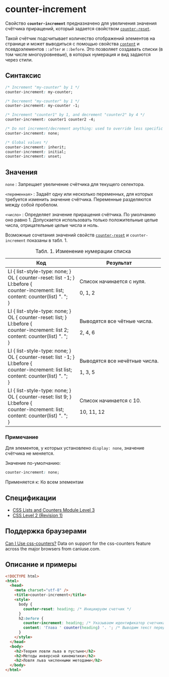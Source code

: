 # counter-increment

Свойство **`counter-increment`** предназначено для увеличения значения счётчика приращений, который задается свойством [`counter-reset`](counter-reset.md).

Такой счётчик подсчитывает количество отображений элементов на странице и может выводиться с помощью свойства [`content`](content.md) и псевдоэлементов `::after` и `::before`. Это позволяет создавать списки (в том числе многоуровневые), в которых нумерация и вид задаются через стили.

## Синтаксис

```css
/* Increment "my-counter" by 1 */
counter-increment: my-counter;

/* Decrement "my-counter" by 1 */
counter-increment: my-counter -1;

/* Increment "counter1" by 1, and decrement "counter2" by 4 */
counter-increment: counter1 counter2 -4;

/* Do not increment/decrement anything: used to override less specific rules */
counter-increment: none;

/* Global values */
counter-increment: inherit;
counter-increment: initial;
counter-increment: unset;
```

## Значения

`none`
: Запрещает увеличение счётчика для текущего селектора.

`<переменная>`
: Задаёт одну или несколько переменных, для которых требуется изменить значение счётчика. Переменные разделяются между собой пробелом.

`<число>`
: Определяет значение приращения счётчика. По умолчанию оно равно 1. Допускается использовать только положительные целые числа, отрицательные целые числа и ноль.

Возможные сочетания значений свойств [`counter-reset`](counter-reset.md) и `counter-increment` показаны в табл. 1.

<table>
<caption>Табл. 1. Изменение нумерации списка</caption>
<thead>
<tr><th>Код</th><th>Результат</th></tr>
</thead>
<tbody>
<tr><td>LI { list-style-type: none; }<br /> OL { counter-reset: <span class="select">list -1</span>; }<br /> LI:before {<br />counter-increment: <span class="select">list</span>;<br />content: counter(list) ". ";<br />}<br /></td><td><p>Список начинается с нуля.</p><p>0, 1, 2</p></td></tr>
<tr><td>LI { list-style-type: none; }<br /> OL { counter-reset: <span class="select">list</span>; }<br /> LI:before {<br />counter-increment: <span class="select">list 2</span>;<br />content: counter(list) ". ";<br />}</td><td><p>Выводятся все чётные числа.</p><p>2, 4, 6</p></td></tr>
<tr><td>LI { list-style-type: none; }<br /> OL { counter-reset: <span class="select">list -1</span>; }<br /> LI:before {<br />counter-increment: <span class="select">list list</span>;<br />content: counter(list) ". ";<br />}<br /></td><td><p>Выводятся все нечётные числа.</p><p>1, 3, 5</p></td></tr>
<tr><td>LI { list-style-type: none; }<br /> OL { counter-reset: <span class="select">list 9</span>; }<br /> LI:before {<br />counter-increment: <span class="select">list</span>;<br />content: counter(list) ". ";<br />}<br /></td><td><p>Список начинается с 10.</p><p>10, 11, 12</p></td></tr>
</tbody>
</table>

### Примечание

Для элементов, у которых установлено `display: none`, значение счётчика не меняется.

Значение по-умолчанию:

```css
counter-increment: none;
```

Применяется к: Ко всем элементам

## Спецификации

- [CSS Lists and Counters Module Level 3](http://dev.w3.org/csswg/css3-lists/#counter-increment)
- [CSS Level 2 (Revision 1)](http://www.w3.org/TR/CSS2/generate.html#propdef-counter-increment)

## Поддержка браузерами

<p class="ciu_embed" data-feature="css-counters" data-periods="future_1,current,past_1,past_2">
  <a href="http://caniuse.com/#feat=css-counters">Can I Use css-counters?</a> Data on support for the css-counters feature across the major browsers from caniuse.com.
</p>

## Описание и примеры

```html
<!DOCTYPE html>
<html>
  <head>
    <meta charset="utf-8" />
    <title>counter-increment</title>
    <style>
      body {
        counter-reset: heading; /* Инициируем счетчик */
      }
      h2:before {
        counter-increment: heading; /* Указываем идентификатор счетчика */
        content: 'Глава ' counter(heading) '. '; /* Выводим текст перед содержимым тега <h2> */
      }
    </style>
  </head>
  <body>
    <h2>Теория ловли льва в пустыне</h2>
    <h2>Методы инверсной кинематики</h2>
    <h2>Ловля льва численными методами</h2>
  </body>
</html>
```
